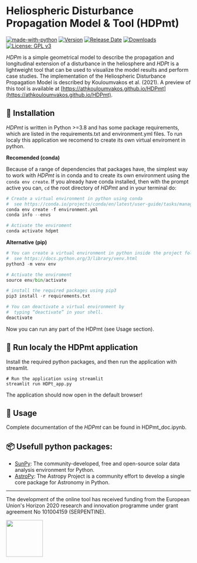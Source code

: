# Heliospheric Disturbance Propagation Model & Tool (HDPmt)

[![made-with-python](https://img.shields.io/badge/Made%20with-Python-1f425f.svg)](https://www.python.org/)
[![Version](https://img.shields.io/github/v/release/AthKouloumvakos/HDPmt)](https://github.com/AthKouloumvakos/HDPmt/releases)
[![Release Date](https://img.shields.io/github/release-date/AthKouloumvakos/HDPmt)](https://github.com/AthKouloumvakos/HDPmt/releases)
[![Downloads](https://img.shields.io/github/downloads/AthKouloumvakos/HDPmt/total)](https://github.com/AthKouloumvakos/HDPmt)
[![License: GPL v3](https://img.shields.io/badge/License-GPL%20v3-blue.svg)](https://www.gnu.org/licenses/gpl-3.0)

_HDPm_ is a simple geometrical model to describe the propagation and longitudinal extension of a disturbance
in the heliosphere and _HDPt_ is a lightweight tool that can be used to visualize the model results and perform
case studies. The implementation of the Heliospheric Disturbance Propagation Model is described by Kouloumvakos et al. (2021).
A preview of this tool is available at [https://athkouloumvakos.github.io/HDPmt](https://athkouloumvakos.github.io/HDPmt).

## 💾 Installation

_HDPmt_ is written in Python >=3.8 and has some package requirements, which are listed in the requirements.txt and environment.yml files. 
To run localy this application we recomend to create its own virtual enviroment in python.

**Recomended (conda)**

Because of a range of dependencies that packages have, the simplest way to work with _HDPmt_ 
is in conda and to create its own environment using the ```conda env create```. 
If you already have conda installed, then with the prompt active you can,
```cd``` the root directory of _HDPmt_ and in your terminal do:

```python
# Create a virtual environment in python using conda
#  see https://conda.io/projects/conda/en/latest/user-guide/tasks/manage-environments.html
conda env create -f environment.yml
conda info --envs

# Activate the enviroment
conda activate hdpmt
```

**Alternative (pip)**

```python
# You can create a virtual environment in python inside the project folder.
#  see https://docs.python.org/3/library/venv.html
python3 -m venv env

# Activate the enviroment
source env/bin/activate

# install the required packages using pip3
pip3 install -r requirements.txt

# You can deactivate a virtual environment by 
#  typing “deactivate” in your shell.
deactivate
```

Now you can run any part of the HDPmt (see Usage section).

## 🐾 Run localy the HDPmt application
Install the required python packages, and then run the application with streamlit. 
```
# Run the application using streamlit
streamlit run HDPt_app.py
```
The application should now open in the default browser!

## 📙 Usage

Complete documentation of the _HDPmt_ can be found in HDPmt_doc.ipynb.

## 📦 Usefull python packages:
        
- [SunPy](https://sunpy.org/): The community-developed, free and open-source solar data analysis environment for Python.
- [AstroPy](https://www.astropy.org/): The Astropy Project is a community effort to develop a single core package for Astronomy in Python.

-----

The development of the online tool has received funding from the European Union's Horizon 2020 research and innovation programme under grant agreement No 101004159 (SERPENTINE). 

[<img src="https://serpentine-h2020.eu/wp-content/uploads/2021/02/SERPENTINE_logo_new.png" height="100">](https://serpentine-h2020.eu)
